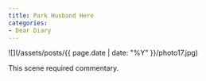 ```yaml
---
title: Park Husband Here
categories:
- Dear Diary
---
```


![](/assets/posts/{{ page.date | date: "%Y" }}/photo17.jpg)
  



This scene required commentary.
